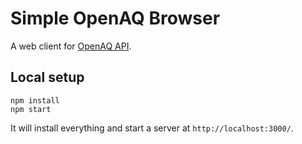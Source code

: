 # Simple OpenAQ Browser

A web client for [OpenAQ API](https://github.com/openaq/openaq-api/).

## Local setup

```
npm install
npm start
```

It will install everything and start a server at `http://localhost:3000/`.
